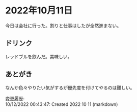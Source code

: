 # 2022年10月11日

今日は会社に行った。割りと仕事はしたが全然進まない。

## ドリンク

レッドブルを飲んだ。美味しい。

## あとがき

なんか色々やりたい気がするが優先度を付けてやるのは難しい。

変更履歴:  
10/12/2022 00:43:47: Created 2022 10 11 (markdown)  
